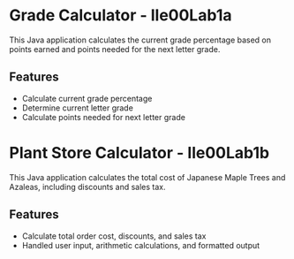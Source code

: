 # Grade Calculator - lle00Lab1a

This Java application calculates the current grade percentage based on points earned and points needed for the next letter grade.

## Features
- Calculate current grade percentage
- Determine current letter grade
- Calculate points needed for next letter grade

# Plant Store Calculator - lle00Lab1b

This Java application calculates the total cost of Japanese Maple Trees and Azaleas, including discounts and sales tax.

## Features
- Calculate total order cost, discounts, and sales tax
- Handled user input, arithmetic calculations, and formatted output
